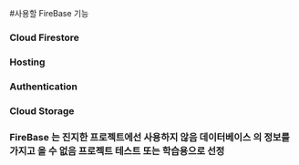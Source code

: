 #사용할 FireBase 기능
<h3>Cloud Firestore</h3>
<h3>Hosting</h3>
<h3>Authentication</h3>
<h3>Cloud Storage</h3>

<h3>FireBase 는 진지한 프로젝트에선 사용하지 않음 데이터베이스 의 정보를 가지고 올 수 없음
프로젝트 테스트 또는 학습용으로 선정</h3>

